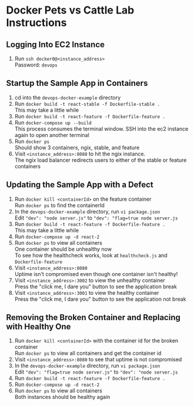 # Docker Pets vs Cattle Lab Instructions

## Logging Into EC2 Instance

1. Run `ssh docker0@<instance_address>`  
   Password: `devops`

## Startup the Sample App in Containers

1. cd into the `devops-docker-example` directory
2. Run `docker build -t react-stable -f Dockerfile-stable .`  
   This may take a little while
3. Run `docker build -t react-feature -f Dockerfile-feature .`
4. Run `docker-compose up --build`  
   This process consumes the terminal window. SSH into the ec2 instance again to open another terminal
5. Run `docker ps`  
   Should show 3 containers, ngix, stable, and feature
6. Visit `<instance_address>:8080` to hit the ngix instance.  
   The ngix load balancer redirects users to either of the stable or feature containers

## Updating the Sample App with a Defect

1. Run `docker kill <containerId>` on the feature container  
   Run `docker ps` to find the containerId
2. In the `devops-docker-example` directory, run `vi package.json`  
   Edit `"dev": "node server.js"` to `"dev": "flag=true node server.js`
3. Run `docker build -t react-feature -f Dockerfile-feature .`  
   This may take a little while
4. Run `docker-compose up -d react-2`
5. Run `docker ps` to view all containers  
   One container should be unhealthy now  
   To see how the healthcheck works, look at `healthcheck.js` and `Dockerfile-feature`
6. Visit `<instance_address>:8080`  
   Uptime isn't compromised even though one container isn't healthy!
7. Visit `<instance_address>:3002` to view the unhealthy container  
   Press the "click me, I dare you" button to see the application break
8. Visit `<instance_address>:3001` to view the healthy container  
   Press the "click me, I dare you" button to see the application not break

## Removing the Broken Container and Replacing with Healthy One

1. Run `docker kill <containerId>` with the container id for the broken container  
   Run `docker ps` to view all containers and get the container id
2. Visit `<instance_address>:8080` to see that uptime is not compromised
3. In the `devops-docker-example` directory, run `vi package.json`  
   Edit `"dev": "flag=true node server.js"` to `"dev": "node server.js`
4. Run `docker build -t react-feature -f Dockerfile-feature .`
5. Run `docker-compose up -d react-2`
6. Run `docker ps` to view all containers  
   Both instances should be healthy again
